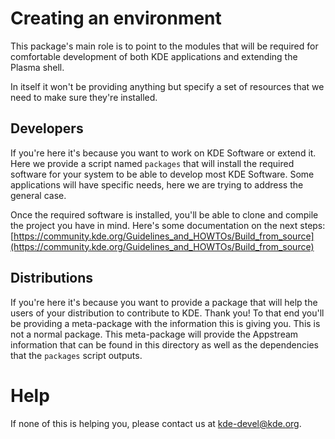 # Creating an environment

This package's main role is to point to the modules that will be required for comfortable development of both KDE applications and extending the Plasma shell.

In itself it won't be providing anything but specify a set of resources that we need to make sure they're installed.

## Developers

If you're here it's because you want to work on KDE Software or extend it. Here we provide a script named `packages` that will install the required software for your system to be able to develop most KDE Software. Some applications will have specific needs, here we are trying to address the general case.

Once the required software is installed, you'll be able to clone and compile the project you have in mind. Here's some documentation on the next steps:
[https://community.kde.org/Guidelines_and_HOWTOs/Build_from_source](https://community.kde.org/Guidelines_and_HOWTOs/Build_from_source)

## Distributions

If you're here it's because you want to provide a package that will help the users of your distribution to contribute to KDE. Thank you!
To that end you'll be providing a meta-package with the information this is giving you. This is not a normal package.
This meta-package will provide the Appstream information that can be found in this directory as well as the dependencies that the `packages` script outputs.

# Help

If none of this is helping you, please contact us at kde-devel@kde.org.
